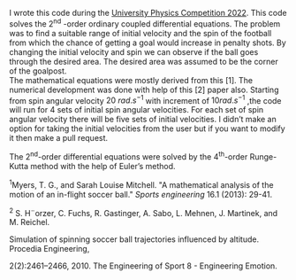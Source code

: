 I wrote this code during the [University Physics Competition
2022](http://www.uphysicsc.com/2022contest.html). This code solves the
2<sup>nd</sup> -order ordinary coupled differential equations. The
problem was to find a suitable range of initial velocity and the spin of
the football from which the chance of getting a goal would increase in
penalty shots. By changing the initial velocity and spin we can observe
if the ball goes through the desired area. The desired area was assumed
to be the corner of the goalpost.  
The mathematical equations were mostly derived from this \[1\]. The
numerical development was done with help of this \[2\] paper also.
Starting from spin angular velocity $20\ rad.s^{- 1}$ with increment of
$10rad.s^{- 1}$ ,the code will run for 4 sets of initial spin angular
velocities. For each set of spin angular velocity there will be five
sets of initial velocities. I didn’t make an option for taking the
initial velocities from the user but if you want to modify it then make
a pull request.

The 2<sup>nd</sup>-order differential equations were solved by the
4<sup>th</sup>-order Runge-Kutta method with the help of Euler’s method.

<sup>1</sup>Myers, T. G., and Sarah Louise Mitchell. "A mathematical analysis of the
motion of an in-flight soccer ball." *Sports engineering* 16.1 (2013):
29-41.

<sup>2</sup> S. H¨orzer, C. Fuchs, R. Gastinger, A. Sabo, L. Mehnen, J.
Martinek, and M. Reichel.

Simulation of spinning soccer ball trajectories influenced by altitude.
Procedia Engineering,

2(2):2461–2466, 2010. The Engineering of Sport 8 - Engineering Emotion.
